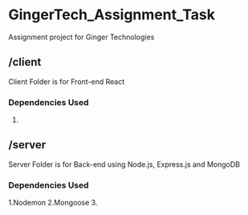 # GingerTech_Assignment_Task
Assignment project for Ginger Technologies

## /client
Client Folder is for Front-end React
### Dependencies Used
1. 

## /server
Server Folder is for Back-end using Node.js, Express.js and MongoDB
### Dependencies Used
1.Nodemon
2.Mongoose
3.